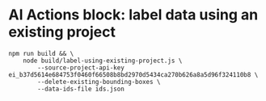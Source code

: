 # AI Actions block: label data using an existing project


```
npm run build && \
    node build/label-using-existing-project.js \
        --source-project-api-key ei_b37d5614e684753f0460f66508b8bd2970d5434ca270b626a8a5d96f324110b8 \
        --delete-existing-bounding-boxes \
        --data-ids-file ids.json
